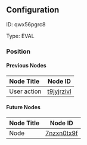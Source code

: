 # 
## Configuration
ID:  qwx56pgrc8

Type: EVAL 








### Position

#### Previous Nodes
| Node Title | Node ID |
| :------------- | ------------ |
| User action  | [t9jyjrzivl](./t9jyjrzivl.md) | 
 
 #### Future Nodes
| Node Title | Node ID |
| :------------- | ------------ |
| Node |[7nzxn0tx9f](./7nzxn0tx9f.md) | 